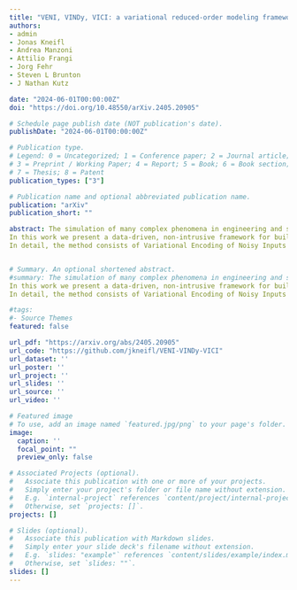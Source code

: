 ```yaml
---
title: "VENI, VINDy, VICI: a variational reduced-order modeling framework with uncertainty quantification"
authors:
- admin
- Jonas Kneifl
- Andrea Manzoni
- Attilio Frangi
- Jorg Fehr
- Steven L Brunton
- J Nathan Kutz

date: "2024-06-01T00:00:00Z"
doi: "https://doi.org/10.48550/arXiv.2405.20905"

# Schedule page publish date (NOT publication's date).
publishDate: "2024-06-01T00:00:00Z"

# Publication type.
# Legend: 0 = Uncategorized; 1 = Conference paper; 2 = Journal article;
# 3 = Preprint / Working Paper; 4 = Report; 5 = Book; 6 = Book section;
# 7 = Thesis; 8 = Patent
publication_types: ["3"]

# Publication name and optional abbreviated publication name.
publication: "arXiv"
publication_short: ""

abstract: The simulation of many complex phenomena in engineering and science requires solving expensive, high-dimensional systems of partial differential equations (PDEs). To circumvent this, reduced-order models (ROMs) have been developed to speed up computations. However, when governing equations are unknown or partially known, typically ROMs lack interpretability and reliability of the predicted solutions.
In this work we present a data-driven, non-intrusive framework for building ROMs where the latent variables and dynamics are identified in an interpretable manner and uncertainty is quantified. Starting from a limited amount of high-dimensional, noisy data the proposed framework constructs an efficient ROM by leveraging variational autoencoders for dimensionality reduction along with a newly introduced, variational version of sparse identification of nonlinear dynamics (SINDy), which we refer to as Variational Identification of Nonlinear Dynamics (VINDy).
In detail, the method consists of Variational Encoding of Noisy Inputs (VENI) to identify the distribution of reduced coordinates. Simultaneously, we learn the distribution of the coefficients of a pre-determined set of candidate functions by VINDy. Once trained offline, the identified model can be queried for new parameter instances and new initial conditions to compute the corresponding full-time solutions. The probabilistic setup enables uncertainty quantification as the online testing consists of Variational Inference naturally providing Certainty Intervals (VICI). In this work we showcase the effectiveness of the newly proposed VINDy method in identifying interpretable and accurate dynamical system for the Rössler system with different noise intensities and sources. Then the performance of the overall method - named VENI, VINDy, VICI - is tested on PDE benchmarks including structural mechanics and fluid dynamics.


# Summary. An optional shortened abstract.
#summary: The simulation of many complex phenomena in engineering and science requires solving expensive, high-dimensional systems of partial differential equations (PDEs). To circumvent this, reduced-order models (ROMs) have been developed to speed up computations. However, when governing equations are unknown or partially known, typically ROMs lack interpretability and reliability of the predicted solutions.
In this work we present a data-driven, non-intrusive framework for building ROMs where the latent variables and dynamics are identified in an interpretable manner and uncertainty is quantified. Starting from a limited amount of high-dimensional, noisy data the proposed framework constructs an efficient ROM by leveraging variational autoencoders for dimensionality reduction along with a newly introduced, variational version of sparse identification of nonlinear dynamics (SINDy), which we refer to as Variational Identification of Nonlinear Dynamics (VINDy).
In detail, the method consists of Variational Encoding of Noisy Inputs (VENI) to identify the distribution of reduced coordinates. Simultaneously, we learn the distribution of the coefficients of a pre-determined set of candidate functions by VINDy. Once trained offline, the identified model can be queried for new parameter instances and new initial conditions to compute the corresponding full-time solutions. The probabilistic setup enables uncertainty quantification as the online testing consists of Variational Inference naturally providing Certainty Intervals (VICI). In this work we showcase the effectiveness of the newly proposed VINDy method in identifying interpretable and accurate dynamical system for the Rössler system with different noise intensities and sources. Then the performance of the overall method - named VENI, VINDy, VICI - is tested on PDE benchmarks including structural mechanics and fluid dynamics.

#tags:
#- Source Themes
featured: false

url_pdf: "https://arxiv.org/abs/2405.20905"
url_code: "https://github.com/jkneifl/VENI-VINDy-VICI"
url_dataset: ''
url_poster: ''
url_project: ''
url_slides: ''
url_source: ''
url_video: ''

# Featured image
# To use, add an image named `featured.jpg/png` to your page's folder. 
image:
  caption: ''
  focal_point: ""
  preview_only: false

# Associated Projects (optional).
#   Associate this publication with one or more of your projects.
#   Simply enter your project's folder or file name without extension.
#   E.g. `internal-project` references `content/project/internal-project/index.md`.
#   Otherwise, set `projects: []`.
projects: []

# Slides (optional).
#   Associate this publication with Markdown slides.
#   Simply enter your slide deck's filename without extension.
#   E.g. `slides: "example"` references `content/slides/example/index.md`.
#   Otherwise, set `slides: ""`.
slides: []
---
```

